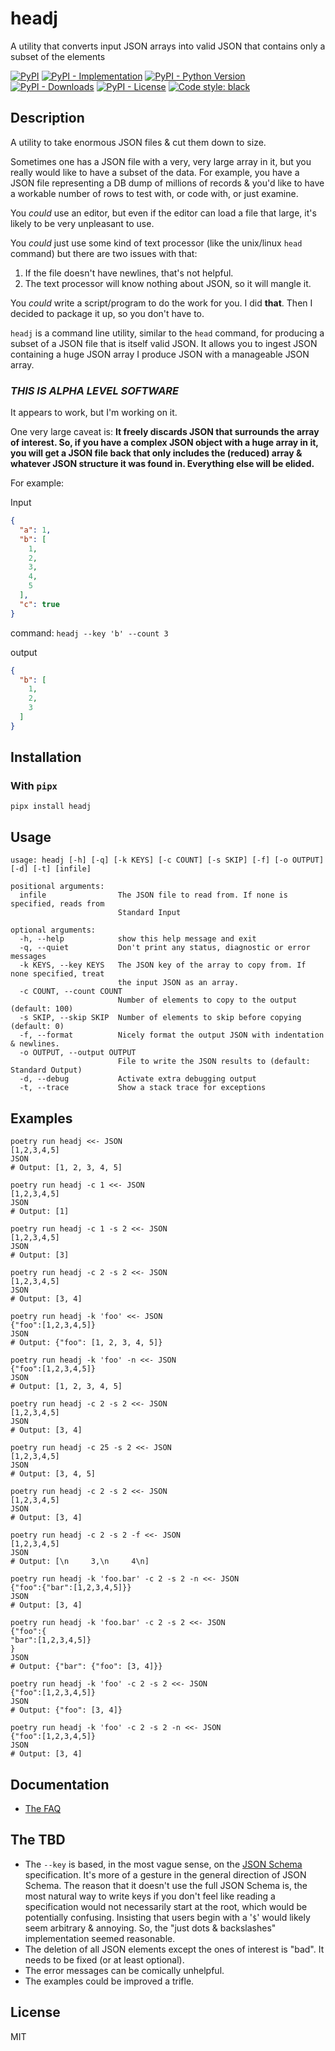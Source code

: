 # headj

A utility that converts input JSON arrays into valid JSON that contains only a subset of the elements

[![PyPI](https://img.shields.io/pypi/v/headj?style=flat-square)](https://pypi.org/project/headj)
[![PyPI - Implementation](https://img.shields.io/pypi/implementation/headj?style=flat-square)](https://pypi.org/project/headj)
[![PyPI - Python Version](https://img.shields.io/pypi/pyversions/headj?style=flat-square)](https://pypi.org/project/headj)
[![PyPI - Downloads](https://img.shields.io/pypi/dm/headj?style=flat-square)](https://pypistats.org/packages/headj)
[![PyPI - License](https://img.shields.io/pypi/l/headj?style=flat-square)](https://opensource.org/licenses/MIT)
[![Code style: black](https://img.shields.io/badge/code%20style-black-000000.svg)](https://github.com/psf/black)

## Description

A utility to take enormous JSON files & cut them down to size.

Sometimes one has a JSON file with a very, very large array in it, but you really would like to have a
subset of the data. For example, you have a JSON file representing a DB dump of millions of records &
you'd like to have a workable number of rows to test with, or code with, or just examine.

You _could_ use an editor, but even if the editor can load a file that large, it's likely to be very
unpleasant to use.

You _could_ just use some kind of text processor (like the unix/linux `head` command)
but there are two issues with that:

1. If the file doesn't have newlines, that's not helpful.
2. The text processor will know nothing about JSON, so it will mangle it.

You _could_ write a script/program to do the work for you. I did **that**. Then I decided to package it up, so
you don't have to.

`headj` is a command line utility, similar to the `head` command, for producing a subset of a JSON file that is
itself valid JSON. It allows you to ingest JSON containing a huge JSON array I produce JSON with a manageable JSON
array.

### _THIS IS ALPHA LEVEL SOFTWARE_

It appears to work, but I'm working on it.

One very large caveat is: **It freely discards JSON that surrounds the array of interest. So, if you have
a complex JSON object with a huge array in it, you will get a JSON file back that only includes the
(reduced) array & whatever JSON structure it was found in. Everything else will be elided.**

For example:

Input

```json
{
  "a": 1,
  "b": [
    1,
    2,
    3,
    4,
    5
  ],
  "c": true
}
```

command: `headj --key 'b' --count 3`

output

```json
{
  "b": [
    1,
    2,
    3
  ]
}
```

## Installation

### With `pipx`

```shell
pipx install headj
```

## Usage

```
usage: headj [-h] [-q] [-k KEYS] [-c COUNT] [-s SKIP] [-f] [-o OUTPUT] [-d] [-t] [infile]

positional arguments:
  infile                The JSON file to read from. If none is specified, reads from
                        Standard Input

optional arguments:
  -h, --help            show this help message and exit
  -q, --quiet           Don't print any status, diagnostic or error messages
  -k KEYS, --key KEYS   The JSON key of the array to copy from. If none specified, treat
                        the input JSON as an array.
  -c COUNT, --count COUNT
                        Number of elements to copy to the output (default: 100)
  -s SKIP, --skip SKIP  Number of elements to skip before copying (default: 0)
  -f, --format          Nicely format the output JSON with indentation & newlines.
  -o OUTPUT, --output OUTPUT
                        File to write the JSON results to (default: Standard Output)
  -d, --debug           Activate extra debugging output
  -t, --trace           Show a stack trace for exceptions

```

## Examples

```shell
poetry run headj <<- JSON
[1,2,3,4,5]
JSON
# Output: [1, 2, 3, 4, 5]

poetry run headj -c 1 <<- JSON
[1,2,3,4,5]
JSON
# Output: [1]

poetry run headj -c 1 -s 2 <<- JSON
[1,2,3,4,5]
JSON
# Output: [3]

poetry run headj -c 2 -s 2 <<- JSON
[1,2,3,4,5]
JSON
# Output: [3, 4]

poetry run headj -k 'foo' <<- JSON
{"foo":[1,2,3,4,5]}
JSON
# Output: {"foo": [1, 2, 3, 4, 5]}

poetry run headj -k 'foo' -n <<- JSON
{"foo":[1,2,3,4,5]}
JSON
# Output: [1, 2, 3, 4, 5]

poetry run headj -c 2 -s 2 <<- JSON
[1,2,3,4,5]
JSON
# Output: [3, 4]

poetry run headj -c 25 -s 2 <<- JSON
[1,2,3,4,5]
JSON
# Output: [3, 4, 5]

poetry run headj -c 2 -s 2 <<- JSON
[1,2,3,4,5]
JSON
# Output: [3, 4]

poetry run headj -c 2 -s 2 -f <<- JSON
[1,2,3,4,5]
JSON
# Output: [\n     3,\n     4\n]

poetry run headj -k 'foo.bar' -c 2 -s 2 -n <<- JSON
{"foo":{"bar":[1,2,3,4,5]}}
JSON
# Output: [3, 4]

poetry run headj -k 'foo.bar' -c 2 -s 2 <<- JSON
{"foo":{
"bar":[1,2,3,4,5]}
}
JSON
# Output: {"bar": {"foo": [3, 4]}}

poetry run headj -k 'foo' -c 2 -s 2 <<- JSON
{"foo":[1,2,3,4,5]}
JSON
# Output: {"foo": [3, 4]}

poetry run headj -k 'foo' -c 2 -s 2 -n <<- JSON
{"foo":[1,2,3,4,5]}
JSON
# Output: [3, 4]

```

## Documentation

* [The FAQ](https://github.com/evanjpw/headj/blob/main/doc/faq.md)

## The TBD

* The `--key` is based, in the most vague sense, on the [JSON Schema](https://json-schema.org) specification.
  It's more of a gesture in the general direction of JSON Schema. The reason that it doesn't use the full
  JSON Schema is, the most natural way to write keys if you don't feel like reading a specification would
  not necessarily start at the root, which would be potentially confusing. Insisting that users begin
  with a '`$`' would likely seem arbitrary & annoying. So, the "just dots & backslashes" implementation seemed
  reasonable.
* The deletion of all JSON elements except the ones of interest is "bad". It needs to be fixed (or at least optional).
* The error messages can be comically unhelpful.
* The examples could be improved a trifle.

## License

MIT
